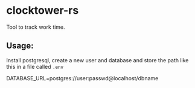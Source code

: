 # clocktower-rs
Tool to track work time.

## Usage:

Install postgresql, create a new user and database and store the path like this in a file called `.env`

DATABASE_URL=postgres://user:passwd@localhost/dbname
